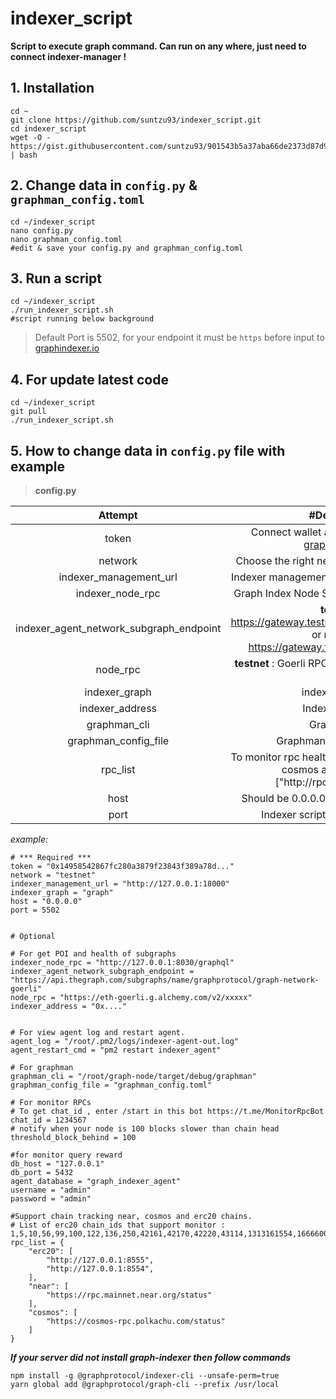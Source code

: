 # indexer_script

**Script to execute graph command. Can run on any where, just need to connect indexer-manager !** 

## 1. Installation
```
cd ~
git clone https://github.com/suntzu93/indexer_script.git
cd indexer_script
wget -O - https://gist.githubusercontent.com/suntzu93/901543b5a37aba66de2373d87d968669/raw/install.sh | bash
```
## 2. Change data in `config.py` & `graphman_config.toml`
```
cd ~/indexer_script
nano config.py
nano graphman_config.toml
#edit & save your config.py and graphman_config.toml
```
## 3. Run a script
```
cd ~/indexer_script
./run_indexer_script.sh
#script running below background
```
>Default Port is 5502, for your endpoint it must be `https` before input to <a href="https://graphindexer.co" target="_blank">graphindexer.io</a>

## 4. For update latest code
```
cd ~/indexer_script
git pull
./run_indexer_script.sh
```

## 5. How to change data in `config.py` file with example 
>**config.py**

|                 Attempt                 |                                                   #Description                                                   |
|:---------------------------------------:|:----------------------------------------------------------------------------------------------------------------:|
|                  token                  |    Connect wallet and generate token on <a href="https://graphindexer.co" target="_blank">graphindexer.io</a>    |
|                 network                 |                                   Choose the right network (mainnet / testnet)                                   |
|         indexer_management_url          |                                   Indexer management API (default port 18000)                                    |
|            indexer_node_rpc             |                                   Graph Index Node Server (default port 8030)                                    |
| indexer_agent_network_subgraph_endpoint | **testnet** : https://gateway.testnet.thegraph.com/network or **mainnet** : https://gateway.thegraph.com/network |
|                node_rpc                 |                            **testnet** : Goerli RPC or **mainnet** : eth mainnet rpc                             |
|              indexer_graph              |                          indexer cli [Detail](https://github.com/graphprotocol/indexer)                          |
|             indexer_address             |                                                 Indexer address                                                  |
|              graphman_cli               |                                                   Graphman cli                                                   |
|          graphman_config_file           |      Graphman config file [Detail](https://github.com/graphprotocol/graph-node/blob/master/docs/config.md)       |
|                rpc_list                 |       To monitor rpc healthy , only support EVM rpc, cosmos and near, format ["http://rpc1","http://rpc2"]       |
|                  host                   |                                     Should be 0.0.0.0 to access from network                                     |
|                  port                   |                                        Indexer script port (default 5502)                                        |

*example:*

```
# *** Required ***
token = "0x14958542867fc280a3879f23843f389a78d..."
network = "testnet"
indexer_management_url = "http://127.0.0.1:18000"
indexer_graph = "graph"
host = "0.0.0.0"
port = 5502


# Optional

# For get POI and health of subgraphs
indexer_node_rpc = "http://127.0.0.1:8030/graphql"
indexer_agent_network_subgraph_endpoint = "https://api.thegraph.com/subgraphs/name/graphprotocol/graph-network-goerli"
node_rpc = "https://eth-goerli.g.alchemy.com/v2/xxxxx"
indexer_address = "0x...."


# For view agent log and restart agent.
agent_log = "/root/.pm2/logs/indexer-agent-out.log"
agent_restart_cmd = "pm2 restart indexer_agent"

# For graphman
graphman_cli = "/root/graph-node/target/debug/graphman"
graphman_config_file = "graphman_config.toml"

# For monitor RPCs
# To get chat_id , enter /start in this bot https://t.me/MonitorRpcBot
chat_id = 1234567
# notify when your node is 100 blocks slower than chain head
threshold_block_behind = 100

#for monitor query reward
db_host = "127.0.0.1"
db_port = 5432
agent_database = "graph_indexer_agent"
username = "admin"
password = "admin"

#Support chain tracking near, cosmos and erc20 chains.
# List of erc20 chain_ids that support monitor : 1,5,10,56,99,100,122,136,250,42161,42170,42220,43114,1313161554,1666600000
rpc_list = {
    "erc20": [
        "http://127.0.0.1:8555",
        "http://127.0.0.1:8554",
    ],
    "near": [
        "https://rpc.mainnet.near.org/status"
    ],
    "cosmos": [
        "https://cosmos-rpc.polkachu.com/status"
    ]
}
```

***If your server did not install graph-indexer then follow commands***
```
npm install -g @graphprotocol/indexer-cli --unsafe-perm=true
yarn global add @graphprotocol/graph-cli --prefix /usr/local

```
